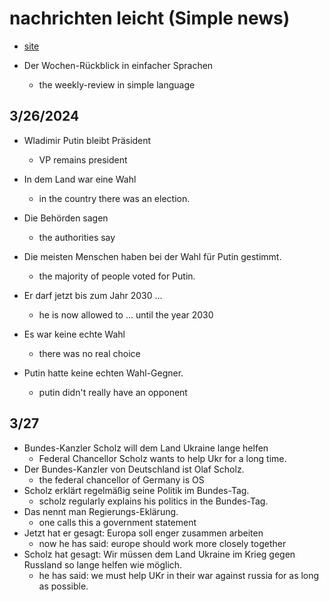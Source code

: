# nachrichten leicht (Simple news)

- [site](https://www.nachrichtenleicht.de/)

- Der Wochen-Rückblick in einfacher Sprachen
  - the weekly-review in simple language

## 3/26/2024

- Wladimir Putin bleibt Präsident
  - VP remains president

- In dem Land war eine Wahl
  - in the country there was an election.

- Die Behörden sagen
  - the authorities say

- Die meisten Menschen haben bei der Wahl für Putin gestimmt.
  - the majority of people voted for Putin.

- Er darf jetzt bis zum Jahr 2030 ...
  - he is now allowed to ... until the year 2030

- Es war keine echte Wahl
  - there was no real choice

- Putin hatte keine echten Wahl-Gegner.
  - putin didn't really have an opponent


## 3/27

- Bundes-Kanzler Scholz will dem Land Ukraine lange helfen
  - Federal Chancellor Scholz wants to help Ukr for a long time.
- Der Bundes-Kanzler von Deutschland ist Olaf Scholz.
  - the federal chancellor of Germany is OS
- Scholz erklärt regelmäßig seine Politik im Bundes-Tag.
  - scholz regularly explains his politics in the Bundes-Tag.
- Das nennt man Regierungs-Eklärung.
  - one calls this a government statement
- Jetzt hat er gesagt: Europa soll enger zusammen arbeiten
  - now he has said: europe should work more closely together
- Scholz hat gesagt: Wir müssen dem Land Ukraine im Krieg gegen Russland so lange helfen wie möglich.
  - he has said: we must help UKr in their war against russia for as long as possible.